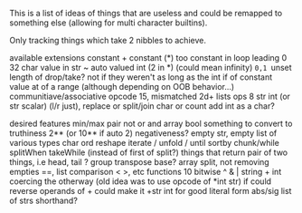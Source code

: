 This is a list of ideas of things that are useless and could be remapped to something else (allowing for multi character builtins).

Only tracking things which take 2 nibbles to achieve.

available extensions
constant + constant (*) too
constant in loop
leading 0
32 char value in str
~ auto valued int (2 in *) (could mean infinity)
`0,1
`unset
length of drop/take? not if they weren't as long as the int
if of constant
value at of a range (although depending on OOB behavior...)
communitiave/associative
opcode 15, mismatched 2d+ lists
ops 8 str int (or str scalar) (l/r just), replace or split/join char or count add int as a char?

desired features
min/max
pair
not
or
and
array bool
something to convert to truthiness
2** (or 10** if auto 2)
negativeness?
empty str, empty list of various types
char
ord
reshape
iterate / unfold / until
sortby
chunk/while
splitWhen
takeWhile (instead of first of split?)
things that return pair of two things, i.e head, tail ?
group
transpose
base?
array split, not removing empties
==, list comparison < >, etc
functions
10
bitwise ^ & |
string + int coercing the otherway (old idea was to use opcode of *int str)
	if could reverse operands of + could make it +str int for good literal form
abs/sig
list of strs shorthand?
